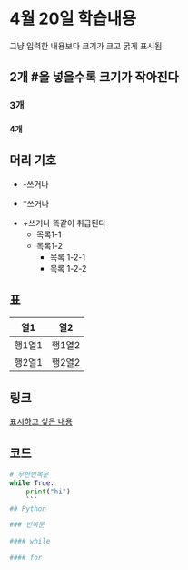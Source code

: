 # 4월 20일 학습내용
그냥 입력한 내용보다 크기가 크고 굵게 표시됨
## 2개 #을 넣을수록 크기가 작아진다
### 3개
#### 4개
## 머리 기호
-  -쓰거나
*  *쓰거나
+  +쓰거나
똑같이 취급된다
    * 목록1-1
    + 목록1-2
        - 목록 1-2-1
        * 목록 1-2-2
## 표
열1 | 열2
----|----
행1열1|행1열2
행2열1|행2열2
## 링크
[표시하고 싶은 내용](링크)
## 코드
```python
# 무한반복문
while True:
    print("hi")
    ```
## Python

### 반복문

#### while

#### for



